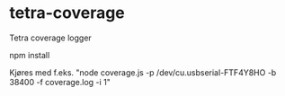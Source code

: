 # tetra-coverage
Tetra coverage logger

npm install

Kjøres med f.eks. "node coverage.js -p /dev/cu.usbserial-FTF4Y8HO -b 38400 -f coverage.log -i 1"
